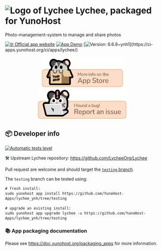 <!--
N.B.: This README was automatically generated by <https://github.com/YunoHost/apps_tools/blob/main/readme_generator>
It shall NOT be edited by hand.
-->

<h1>
  <img src="https://raw.githubusercontent.com/YunoHost/apps/main/logos/lychee.png" width="32px" alt="Logo of Lychee">
  Lychee, packaged for YunoHost
</h1>

Photo-management-system to manage and share photos

[![🌐 Official app website](https://img.shields.io/badge/Official_app_website-darkgreen?style=for-the-badge)](https://lycheeorg.dev/)
[![App Demo](https://img.shields.io/badge/App_Demo-blue?style=for-the-badge)](https://lychee-demo.fly.dev/)
[![Version: 6.6.8~ynh1](https://img.shields.io/badge/Version-6.6.8~ynh1-rgba(0,150,0,1)?style=for-the-badge)](https://ci-apps.yunohost.org/ci/apps/lychee/)

<div align="center">
<a href="https://apps.yunohost.org/app/lychee"><img height="100px" src="https://github.com/YunoHost/yunohost-artwork/raw/refs/heads/main/badges/neopossum-badges/badge_more_info_on_the_appstore.svg"/></a>
<a href="https://github.com/YunoHost-Apps/lychee_ynh/issues"><img height="100px" src="https://github.com/YunoHost/yunohost-artwork/raw/refs/heads/main/badges/neopossum-badges/badge_report_an_issue.svg"/></a>
</div>

## 📦 Developer info

[![Automatic tests level](https://apps.yunohost.org/badge/cilevel/lychee)](https://ci-apps.yunohost.org/ci/apps/lychee/)

🛠️ Upstream Lychee repository: <https://github.com/LycheeOrg/Lychee>

Pull request are welcome and should target the [`testing` branch](https://github.com/YunoHost-Apps/lychee_ynh/tree/testing).

The `testing` branch can be tested using:
```
# fresh install:
sudo yunohost app install https://github.com/YunoHost-Apps/lychee_ynh/tree/testing

# upgrade an existing install:
sudo yunohost app upgrade lychee -u https://github.com/YunoHost-Apps/lychee_ynh/tree/testing
```

### 📚 App packaging documentation

Please see <https://doc.yunohost.org/packaging_apps> for more information.